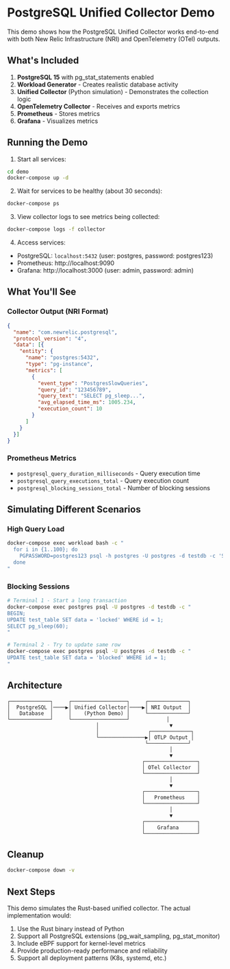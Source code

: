 # PostgreSQL Unified Collector Demo

This demo shows how the PostgreSQL Unified Collector works end-to-end with both New Relic Infrastructure (NRI) and OpenTelemetry (OTel) outputs.

## What's Included

1. **PostgreSQL 15** with pg_stat_statements enabled
2. **Workload Generator** - Creates realistic database activity
3. **Unified Collector** (Python simulation) - Demonstrates the collection logic
4. **OpenTelemetry Collector** - Receives and exports metrics
5. **Prometheus** - Stores metrics
6. **Grafana** - Visualizes metrics

## Running the Demo

1. Start all services:
```bash
cd demo
docker-compose up -d
```

2. Wait for services to be healthy (about 30 seconds):
```bash
docker-compose ps
```

3. View collector logs to see metrics being collected:
```bash
docker-compose logs -f collector
```

4. Access services:
- PostgreSQL: `localhost:5432` (user: postgres, password: postgres123)
- Prometheus: http://localhost:9090
- Grafana: http://localhost:3000 (user: admin, password: admin)

## What You'll See

### Collector Output (NRI Format)
```json
{
  "name": "com.newrelic.postgresql",
  "protocol_version": "4",
  "data": [{
    "entity": {
      "name": "postgres:5432",
      "type": "pg-instance",
      "metrics": [
        {
          "event_type": "PostgresSlowQueries",
          "query_id": "123456789",
          "query_text": "SELECT pg_sleep...",
          "avg_elapsed_time_ms": 1005.234,
          "execution_count": 10
        }
      ]
    }
  }]
}
```

### Prometheus Metrics
- `postgresql_query_duration_milliseconds` - Query execution time
- `postgresql_query_executions_total` - Query execution count
- `postgresql_blocking_sessions_total` - Number of blocking sessions

## Simulating Different Scenarios

### High Query Load
```bash
docker-compose exec workload bash -c "
  for i in {1..100}; do
    PGPASSWORD=postgres123 psql -h postgres -U postgres -d testdb -c 'SELECT * FROM test_table ORDER BY random() LIMIT 1000;' &
  done
"
```

### Blocking Sessions
```bash
# Terminal 1 - Start a long transaction
docker-compose exec postgres psql -U postgres -d testdb -c "
BEGIN;
UPDATE test_table SET data = 'locked' WHERE id = 1;
SELECT pg_sleep(60);
"

# Terminal 2 - Try to update same row
docker-compose exec postgres psql -U postgres -d testdb -c "
UPDATE test_table SET data = 'blocked' WHERE id = 1;
"
```

## Architecture

```
┌─────────────┐     ┌──────────────────┐     ┌─────────────┐
│  PostgreSQL │────▶│ Unified Collector│────▶│ NRI Output  │
│   Database  │     │    (Python Demo) │     └─────────────┘
└─────────────┘     └──────────────────┘            │
                             │                       ▼
                             │                ┌─────────────┐
                             └───────────────▶│ OTLP Output │
                                             └─────────────┘
                                                     │
                                                     ▼
                                            ┌─────────────────┐
                                            │ OTel Collector  │
                                            └─────────────────┘
                                                     │
                                                     ▼
                                            ┌─────────────────┐
                                            │   Prometheus    │
                                            └─────────────────┘
                                                     │
                                                     ▼
                                            ┌─────────────────┐
                                            │    Grafana      │
                                            └─────────────────┘
```

## Cleanup

```bash
docker-compose down -v
```

## Next Steps

This demo simulates the Rust-based unified collector. The actual implementation would:

1. Use the Rust binary instead of Python
2. Support all PostgreSQL extensions (pg_wait_sampling, pg_stat_monitor)
3. Include eBPF support for kernel-level metrics
4. Provide production-ready performance and reliability
5. Support all deployment patterns (K8s, systemd, etc.)